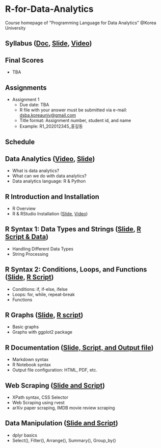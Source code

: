 # R-for-Data-Analytics
Course homepage of "Programming Language for Data Analytics" @Korea University

## Syllabus ([Doc](https://www.dropbox.com/s/yvkkudu3c54e9fg/2020_2_Programming%20Language%20for%20Data%20Analytics.pdf?dl=0), [Slide](https://github.com/pilsung-kang/R-for-Data-Analytics/blob/master/00_Syllabus.pdf), [Video]())

## Final Scores
* TBA

## Assignments
* Assignment 1
   * Due date: TBA
   * R file with your answer must be submitted via e-mail: dsba.koreauniv@gmail.com
   * Title format: Assignment number, student id, and name
   * Example: R1_202012345_홍길동

## Schedule
## Data Analytics ([Video](), [Slide]())
* What is data analytics?
* What can we do with data analytics?
* Data analytics language: R & Python
  
## R Introduction and Installation
* R Overview
* R & RStudio Installation ([Slide](), [Video](https://www.youtube.com/watch?v=OoUUVsjtX_g&list=PLetSlH8YjIfVIrfhwuss_tDCgD5_ug_dy))
  
## R Syntax 1: Data Types and Strings ([Slide](), [R Script & Data]())
* Handling Different Data Types
* String Processing

## R Syntax 2: Conditions, Loops, and Functions ([Slide](), [R Script]())
* Conditions: if, if-else, ifelse
* Loops: for, while, repeat-break
* Functions

## R Graphs ([Slide](), [R script]())
* Basic graphs
* Graphs with ggplot2 package

## R Documentation ([Slide, Script, and Output file]())
* Markdown syntax
* R Notebook syntax
* Output file configuration: HTML, PDF, etc.

## Web Scraping ([Slide and Script]())
* XPath syntax, CSS Selector
* Web Scraping using rvest
* arXiv paper scraping, IMDB movie review scraping

## Data Manipulation ([Slide and Script]())
* dplyr basics
* Select(), Filter(), Arrange(), Summary(), Group_by()
